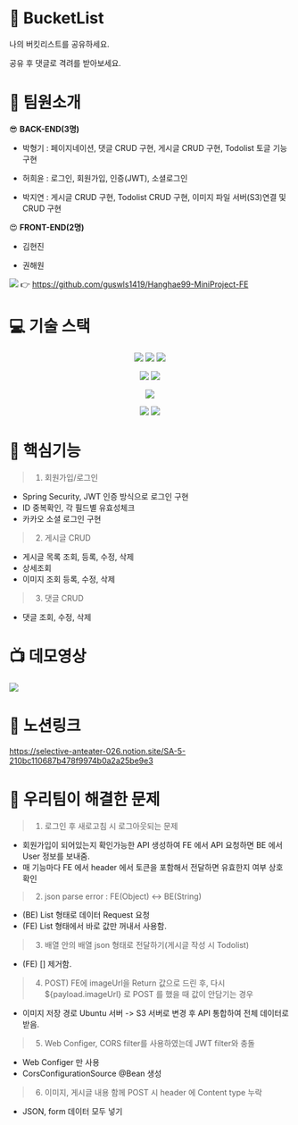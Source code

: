# :gem: BucketList 

나의 버킷리스트를 공유하세요.

공유 후 댓글로 격려를 받아보세요.  

# :information_desk_person: 팀원소개

:sunglasses: **BACK-END(3명)**

 + 박형기 : 페이지네이션, 댓글 CRUD 구현, 게시글 CRUD 구현, Todolist 토글 기능구현

 + 허희윤 : 로그인, 회원가입, 인증(JWT), 소셜로그인

 + 박지연 : 게시글 CRUD 구현, Todolist CRUD 구현, 이미지 파일 서버(S3)연결 및 CRUD 구현

:heart_eyes: **FRONT-END(2명)**

 + 김현진 

 + 권해원 

<img src="https://img.shields.io/badge/GitHub-181717?style=flat&logo=GitHub&logoColor=white"/> :point_right: https://github.com/guswls1419/Hanghae99-MiniProject-FE


# :computer: 기술 스택 
<div align=center> 

<img src="https://img.shields.io/badge/Java-007396?style=flat&logo=Java&logoColor=white"/> <img src="https://img.shields.io/badge/Spring-6DB33F?style=flat&logo=Spring&logoColor=white"/> <img src="https://img.shields.io/badge/Spring Boot-6DB33F?style=flat&logo=Spring Boot&logoColor=white"/>
 
<img src="https://img.shields.io/badge/AWS EC2(Ubuntu 18.04 LTS)-232F3E?style=flat&logo=Amazon AWS Boot&logoColor=white"/> <img src="https://img.shields.io/badge/AWS S3-232F3E?style=flat&logo=Amazon AWS Boot&logoColor=white"/> 

<img src="https://img.shields.io/badge/MySQL-4479A1?style=flat&logo=MySQL&logoColor=white"/> 

<img src="https://img.shields.io/badge/Git-F05032?style=flat&logo=Git&logoColor=white"/> <img src="https://img.shields.io/badge/GitHub-181717?style=flat&logo=GitHub&logoColor=white"/>
</div>


# :dizzy: 핵심기능
> 1) 회원가입/로그인

 + Spring Security, JWT 인증 방식으로 로그인 구현
 + ID 중복확인, 각 필드별 유효성체크
 + 카카오 소셜 로그인 구현

> 2) 게시글 CRUD
 + 게시글 목록 조회, 등록, 수정, 삭제
 + 상세조회
 + 이미지 조회 등록, 수정, 삭제

> 3) 댓글 CRUD
 + 댓글 조회, 수정, 삭제

# :tv: 데모영상
<img src="https://img.shields.io/badge/YouTube-FF0000?style=flat&logo=YouTube&logoColor=white"/>

# :blossom: 노션링크
https://selective-anteater-026.notion.site/SA-5-210bc110687b478f9974b0a2a25be9e3


# :key: 우리팀이 해결한 문제

> 1) 로그인 후 새로고침 시 로그아웃되는 문제 
 + 회원가입이 되어있는지 확인가능한 API 생성하여 FE 에서 API 요청하면 BE 에서 User 정보를 보내줌.
 + 매 기능마다 FE 에서 header 에서 토큰을 포함해서 전달하면 유효한지 여부 상호 확인

> 2) json parse error : FE(Object) <-> BE(String) 
 + (BE) List 형태로 데이터 Request 요청 
 + (FE) List 형태에서 바로 값만 꺼내서 사용함.

> 3) 배열 안의 배열 json 형태로 전달하기(게시글 작성 시 Todolist) 
 + (FE) [] 제거함.
 
> 4) POST) FE에 imageUrl을 Return 값으로 드린 후, 다시 ${payload.imageUrl} 로 POST 를 했을 때 값이 안담기는 경우
 + 이미지 저장 경로 Ubuntu 서버 -> S3 서버로 변경 후 API 통합하여 전체 데이터로 받음.
 
> 5) Web Configer, CORS filter를 사용하였는데 JWT filter와 충돌
 + Web Configer 만 사용
 + CorsConfigurationSource @Bean 생성


> 6) 이미지, 게시글 내용 함께 POST 시 header 에 Content type 누락 
 + JSON, form 데이터 모두 넣기  

